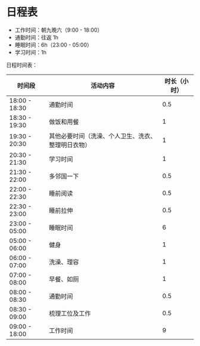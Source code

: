 # 日程表

- 工作时间：朝九晚六（9:00 - 18:00）
- 通勤时间：往返 1h
- 睡眠时间：6h（23:00 - 05:00）
- 学习时间：1h

日程时间表：

| 时间段         | 活动内容 | 时长（小时） |
|----------------|----------|--------------|
| 18:00 - 18:30  | 通勤时间 | 0.5          |
| 18:30 - 19:30  | 做饭和用餐 | 1            |
| 19:30 - 20:30  | 其他必要时间（洗澡、个人卫生、洗衣、整理明日衣物） | 1            |
| 20:30 - 21:30  | 学习时间 | 1            |
| 21:30 - 22:00  | 多邻国一下 | 0.5            |
| 22:00 - 22:30  | 睡前阅读 | 0.5            |
| 22:30 - 23:00  | 睡前拉伸 | 0.5            |
| 23:00 - 05:00  | 睡眠时间 | 6          |
| 05:00 - 06:00  | 健身 | 1            |
| 06:00 - 07:00  | 洗澡、理容 | 1            |
| 07:00 - 08:00  | 早餐、如厕 | 1            |
| 08:00 - 08:30  | 通勤时间 | 0.5          |
| 08:30 - 09:00  | 梳理工位及工作 | 0.5          |
| 09:00 - 18:00  | 工作时间 | 9            |

